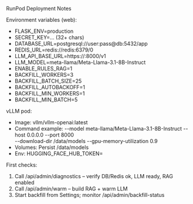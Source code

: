 RunPod Deployment Notes

Environment variables (web):
- FLASK_ENV=production
- SECRET_KEY=... (32+ chars)
- DATABASE_URL=postgresql://user:pass@db:5432/app
- REDIS_URL=redis://redis:6379/0
- LLM_API_BASE_URL=https://<your-vllm-host>:8000/v1
- LLM_MODEL=meta-llama/Meta-Llama-3.1-8B-Instruct
- ENABLE_RULES_RAG=1
- BACKFILL_WORKERS=3
- BACKFILL_BATCH_SIZE=25
- BACKFILL_AUTOBACKOFF=1
- BACKFILL_MIN_WORKERS=1
- BACKFILL_MIN_BATCH=5

vLLM pod:
- Image: vllm/vllm-openai:latest
- Command example:
  --model meta-llama/Meta-Llama-3.1-8B-Instruct --host 0.0.0.0 --port 8000 \
  --download-dir /data/models --gpu-memory-utilization 0.9
- Volumes: Persist /data/models
- Env: HUGGING_FACE_HUB_TOKEN=<your token>

First checks:
1) Call /api/admin/diagnostics – verify DB/Redis ok, LLM ready, RAG enabled
2) Call /api/admin/warm – build RAG + warm LLM
3) Start backfill from Settings; monitor /api/admin/backfill-status
